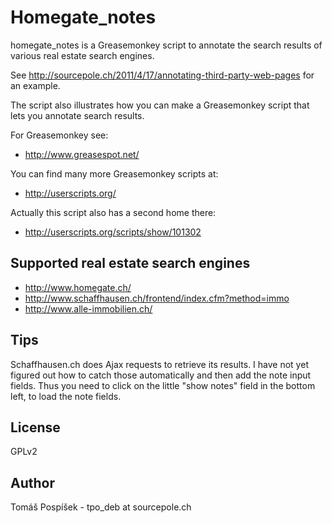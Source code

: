 Homegate_notes
==============
homegate_notes is a Greasemonkey script to annotate the search
results of various real estate search engines.

See http://sourcepole.ch/2011/4/17/annotating-third-party-web-pages
for an example.

The script also illustrates how you can make a Greasemonkey script that
lets you annotate search results.

For Greasemonkey see:
* http://www.greasespot.net/

You can find many more Greasemonkey scripts at:
* http://userscripts.org/

Actually this script also has a second home there:
* http://userscripts.org/scripts/show/101302


Supported real estate search engines
------------------------------------
* http://www.homegate.ch/
* http://www.schaffhausen.ch/frontend/index.cfm?method=immo
* http://www.alle-immobilien.ch/

Tips
----
Schaffhausen.ch does Ajax requests to retrieve its results. I have not yet
figured out how to catch those automatically and then add the note input
fields. Thus you need to click on the little "show notes" field in the
bottom left, to load the note fields.

License
-------
GPLv2

Author
------
Tomáš Pospíšek - tpo_deb at sourcepole.ch
